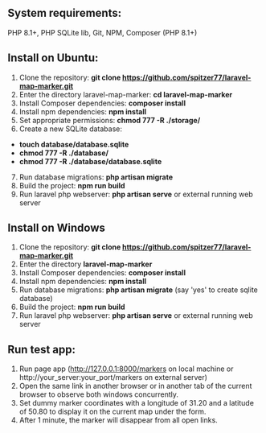 ## System requirements:
PHP 8.1+, PHP SQLite lib, Git, NPM, Composer (PHP 8.1+)

## Install on Ubuntu:

1) Clone the repository: <b>git clone https://github.com/spitzer77/laravel-map-marker.git </b>
2) Enter the directory laravel-map-marker: <b>cd laravel-map-marker</b>
3) Install Composer dependencies: <b>composer install</b>
4) Install npm dependencies: <b>npm install</b>
5) Set appropriate permissions: <b>chmod 777 -R ./storage/</b>
6) Create a new SQLite database:
- <b>touch database/database.sqlite</b>
- <b>chmod 777 -R ./database/</b>
- <b>chmod 777 -R ./database/database.sqlite</b>
7) Run database migrations: <b>php artisan migrate</b>
8) Build the project: <b>npm run build</b>
9) Run laravel php webserver: <b>php artisan serve</b> or external running web server

## Install on Windows

1) Clone the repository: <b>git clone https://github.com/spitzer77/laravel-map-marker.git </b>
2) Enter the directory <b>laravel-map-marker</b>
3) Install Composer dependencies: <b>composer install</b>
4) Install npm dependencies: <b>npm install</b>
5) Run database migrations: <b>php artisan migrate</b> (say 'yes' to create sqlite database)
6) Build the project: <b>npm run build</b>
7) Run laravel php webserver: <b>php artisan serve</b> or external running web server

## Run test app:

1) Run page app (http://127.0.0.1:8000/markers on local machine or http://your_server:your_port/markers on external server)
2) Open the same link in another browser or in another tab of the current browser to observe both windows concurrently.
3) Set dummy marker coordinates with a longitude of 31.20 and a latitude of 50.80 to display it on the current map under the form.
4) After 1 minute, the marker will disappear from all open links.